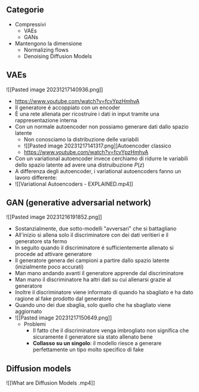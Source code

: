 ## Categorie
- Compressivi
	- VAEs
	- GANs
- Mantengono la dimensione
	- Normalizing flows
	- Denoising Diffusion Models
## VAEs 
![[Pasted image 20231217140936.png]]
- https://www.youtube.com/watch?v=fcvYpzHmhvA
- Il generatore é accoppiato con un encoder
- È una rete allenata per ricostruire i dati in input tramite una rappresentazione interna
- Con un normale autoencoder non possiamo generare dati dallo spazio latente
	- Non conosciamo la distribuzione delle variabili
	- ![[Pasted image 20231217141317.png]]Autoencoder classico
  - https://www.youtube.com/watch?v=fcvYpzHmhvA
- Con un variational autoencoder invece cerchiamo di ridurre le variabili dello spazio latente ad avere una distruibuzione $P(z)$ 
- A differenza degli autoencoder, i variational autoencoders fanno un lavoro differente:
- ![[Variational Autoencoders - EXPLAINED.mp4]]
## GAN (generative adversarial network)
![[Pasted image 20231216191852.png]]
- Sostanzialmente, due sotto-modelli "avversari" che si battagliano
- All'inizio si allena solo il discriminatore con dei dati veritieri e il generatore sta fermo
- In seguito quando il discriminatore é sufficientemente allenato si procede ad attivare generatore
- Il generatore genera dei campioni a partire dallo spazio latente (inizialmente poco accurati)
- Man mano andando avanti il generatore apprende dal discriminatore
- Man mano il discriminatore ha altri dati su cui allenarsi grazie al generatore
- Inoltre il discriminatore viene informato di quando ha sbagliato e ha dato ragione al fake prodotto dal generatore
- Quando uno dei due sbaglia, solo quello che ha sbagliato viene aggiornato
- ![[Pasted image 20231217150649.png]]
  - Problemi
	  - Il fatto che il discriminatore venga imbrogliato non significa che sicuramente il generatore sia stato allenato bene
	  - **Collasso su un singolo**: il modello riesce a generare perfettamente un tipo molto specifico di fake
## Diffusion models
![[What are Diffusion Models .mp4]]
